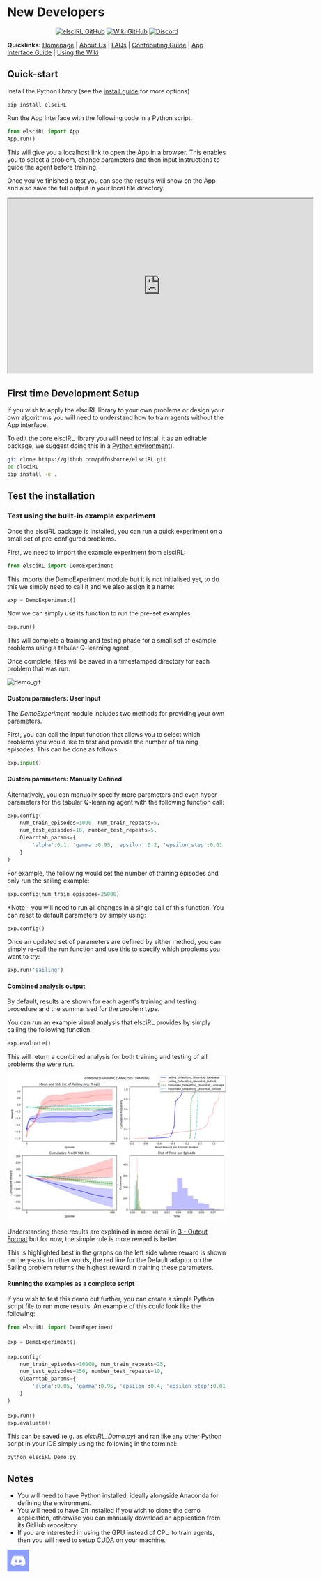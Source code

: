# New Developers

<div align="center">

<a href="https://github.com/pdfosborne/elsciRL">![elsciRL GitHub](https://img.shields.io/github/stars/pdfosborne/elsciRL?style=for-the-badge&logo=github&label=elsciRL&link=https%3A%2F%2Fgithub.com%2Fpdfosborne%2FelsciRL)</a> <a href="https://github.com/pdfosborne/elsciRL-Wiki">![Wiki GitHub](https://img.shields.io/github/stars/pdfosborne/elsciRL-Wiki?style=for-the-badge&logo=github&label=elsciRL-Wiki&link=https%3A%2F%2Fgithub.com%2Fpdfosborne%2FelsciRL-Wiki)</a> <a href="https://discord.gg/GgaqcrYCxt">![Discord](https://img.shields.io/discord/1310579689315893248?style=for-the-badge&logo=discord&label=Discord&link=https%3A%2F%2Fdiscord.com%2Fchannels%2F1184202186469683200%2F1184202186998173878)</a>

</div>

**Quicklinks:** [Homepage](https://elsci.org) | [About Us](https://elsci.org/About+us) | [FAQs](https://elsci.org/FAQs) | [Contributing Guide](https://elsci.org/Become+a+Contributor) | [App Interface Guide](https://elsci.org/App+Interface+Guide) | [Using the Wiki](https://elsci.org/Docs+&+Wiki+Guide)


## Quick-start

Install the Python library (see the [install guide](https://github.com/pdfosborne/elsciRL#install-guide) for more options)
```
pip install elsciRL
```

Run the App Interface with the following code in a Python script.  
```python
from elsciRL import App
App.run()
```

This will give you a localhost link to open the App in a browser. This enables you to select a problem, change parameters and then input instructions to guide the agent before training. 

Once you've finished a test you can see the results will show on the App and also save the full output in your local file directory.

<div align="center">
	<iframe width="700" height="400"  
		src="https://www.youtube.com/embed/JbPtl7Sk49Y">  
	</iframe>
</div>

## First time Development Setup

If you wish to apply the elsciRL library to your own problems or design your own algorithms you will need to understand how to train agents without the App interface. 

To edit the core elsciRL library you will need to install it as an editable package, we suggest doing this in a [Python environment](https://github.com/pdfosborne/elsciRL#using-a-python-environment)).
```bash
git clone https://github.com/pdfosborne/elsciRL.git
cd elsciRL
pip install -e .
```

## Test the installation 

### Test using the built-in example experiment

Once the elsciRL package is installed, you can run a quick experiment on a small set of pre-configured problems. 

First, we need to import the example experiment from elsciRL:

```python
from elsciRL import DemoExperiment
```

This imports the DemoExperiment module but it is not initialised yet, to do this we simply need to call it and we also assign it a name:

```python 
exp = DemoExperiment()
```

Now we can simply use its function to run the pre-set examples:

```python 
exp.run()
```

This will complete a training and testing phase for a small set of example problems using a tabular Q-learning agent.

Once complete, files will be saved in a timestamped directory for each problem that was run.

![demo\_gif](<./Documentation/I - Introduction/_images/elsciRL_demo_short.gif>)

#### Custom parameters: User Input

The *DemoExperiment* module includes two methods for providing your own parameters.

First, you can call the input function that allows you to select which problems you would like to test and provide the number of training episodes. This can be done as follows:

```python
exp.input()
```

#### Custom parameters: Manually Defined

Alternatively, you can manually specify more parameters and even hyper-parameters for the tabular Q-learning agent with the following function call:

```python
exp.config(
	num_train_episodes=1000, num_train_repeats=5,
	num_test_episodes=10, number_test_repeats=5,
	Qlearntab_params={
		'alpha':0.1, 'gamma':0.95, 'epsilon':0.2, 'epsilon_step':0.01
	}
)
```

For example, the following would set the number of training episodes and only run the sailing example:

```python
exp.config(num_train_episodes=25000)
```

*Note - you will need to run all changes in a single call of this function. You can reset to default parameters by simply using: 

```python
exp.config()
```

Once an updated set of parameters are defined by either method, you can simply re-call the run function and use this to specify which problems you want to try:

```python 
exp.run('sailing')
```

#### Combined analysis output

By default, results are shown for each agent's training and testing procedure and the summarised for the problem type.

You can run an example visual analysis that elsciRL provides by simply calling the following function:

```python
exp.evaluate()
```


This will return a combined analysis for both training and testing of all problems the were run. 

![variance\_comparison\_TRAINING](<./Documentation/I - Introduction/_images/variance_comparison_TRAINING.png>)

Understanding these results are explained in more detail in [3 - Output Format](<./Documentation/I - Introduction/3 - Output Format.md>) but for now, the simple rule is more reward is better. 

This is highlighted best in the graphs on the left side where reward is shown on the y-axis. In other words, the red line for the Default adaptor on the Sailing problem returns the highest reward in training these parameters.

#### Running the examples as a complete script

If you wish to test this demo out further, you can create a simple Python script file to run more results. An example of this could look like the following:

```python
from elsciRL import DemoExperiment

exp = DemoExperiment()

exp.config(
	num_train_episodes=10000, num_train_repeats=25,
	num_test_episodes=250, number_test_repeats=10,
	Qlearntab_params={
		'alpha':0.05, 'gamma':0.95, 'epsilon':0.4, 'epsilon_step':0.01
	}
)

exp.run()
exp.evaluate()
```

This can be saved (e.g. as *elsciRL_Demo.py*) and ran like any other Python script in your IDE simply using the following in the terminal:

```
python elsciRL_Demo.py
```


## Notes
- You will need to have Python installed, ideally alongside Anaconda for defining the environment.
- You will need to have Git installed if you wish to clone the demo application, otherwise you can manually download an application from its GitHub repository.
- If you are interested in using the GPU instead of CPU to train agents, then you will need to setup [CUDA](https://docs.nvidia.com/cuda/cuda-installation-guide-microsoft-windows/) on your machine.

<div id="sticky-button">
  <a href="https://discord.gg/GgaqcrYCxt"><img src="https://raw.githubusercontent.com/pdfosborne/elsciRL-Wiki/refs/heads/main/Resources/images/discord_icon.png" width="50"></a>
</div>